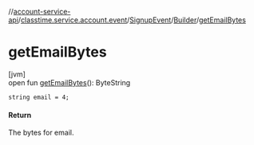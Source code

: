 //[account-service-api](../../../../index.md)/[classtime.service.account.event](../../index.md)/[SignupEvent](../index.md)/[Builder](index.md)/[getEmailBytes](get-email-bytes.md)

# getEmailBytes

[jvm]\
open fun [getEmailBytes](get-email-bytes.md)(): ByteString

`string email = 4;`

#### Return

The bytes for email.
